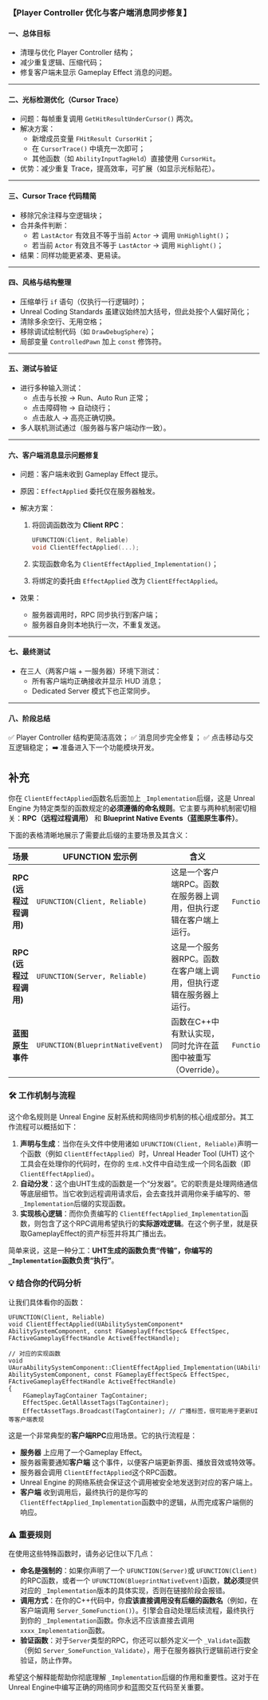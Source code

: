 ### 【Player Controller 优化与客户端消息同步修复】

#### 一、总体目标

- 清理与优化 Player Controller 结构；
- 减少重复逻辑、压缩代码；
- 修复客户端未显示 Gameplay Effect 消息的问题。

------

#### 二、光标检测优化（Cursor Trace）

- 问题：每帧重复调用 `GetHitResultUnderCursor()` 两次。
- 解决方案：
  - 新增成员变量 `FHitResult CursorHit`；
  - 在 `CursorTrace()` 中填充一次即可；
  - 其他函数（如 `AbilityInputTagHeld`）直接使用 `CursorHit`。
- 优势：减少重复 Trace，提高效率，可扩展（如显示光标贴花）。

------

#### 三、Cursor Trace 代码精简

- 移除冗余注释与空逻辑块；
- 合并条件判断：
  - 若 `LastActor` 有效且不等于当前 `Actor` → 调用 `UnHighlight()`；
  - 若当前 `Actor` 有效且不等于 `LastActor` → 调用 `Highlight()`；
- 结果：同样功能更紧凑、更易读。

------

#### 四、风格与结构整理

- 压缩单行 `if` 语句（仅执行一行逻辑时）；
- Unreal Coding Standards 虽建议始终加大括号，但此处按个人偏好简化；
- 清除多余空行、无用空格；
- 移除调试绘制代码（如 `DrawDebugSphere`）；
- 局部变量 `ControlledPawn` 加上 `const` 修饰符。

------

#### 五、测试与验证

- 进行多种输入测试：
  - 点击与长按 → Run、Auto Run 正常；
  - 点击障碍物 → 自动绕行；
  - 点击敌人 → 高亮正确切换。
- 多人联机测试通过（服务器与客户端动作一致）。

------

#### 六、客户端消息显示问题修复

- 问题：客户端未收到 Gameplay Effect 提示。

- 原因：`EffectApplied` 委托仅在服务器触发。

- 解决方案：

  1. 将回调函数改为 **Client RPC**：

     ```cpp
     UFUNCTION(Client, Reliable)
     void ClientEffectApplied(...);
     ```

  2. 实现函数命名为 `ClientEffectApplied_Implementation()`；

  3. 将绑定的委托由 `EffectApplied` 改为 `ClientEffectApplied`。

- 效果：

  - 服务器调用时，RPC 同步执行到客户端；
  - 服务器自身则本地执行一次，不重复发送。

------

#### 七、最终测试

- 在三人（两客户端 + 一服务器）环境下测试：
  - 所有客户端均正确接收并显示 HUD 消息；
  - Dedicated Server 模式下也正常同步。

------

#### 八、阶段总结

✅ Player Controller 结构更简洁高效；
 ✅ 消息同步完全修复；
 ✅ 点击移动与交互逻辑稳定；
 ➡️ 准备进入下一个功能模块开发。



## 补充

你在 `ClientEffectApplied`函数名后面加上 `_Implementation`后缀，这是 Unreal Engine 为特定类型的函数规定的**必须遵循的命名规则**。它主要与两种机制密切相关：**RPC（远程过程调用）** 和 **Blueprint Native Events（蓝图原生事件）**。

下面的表格清晰地展示了需要此后缀的主要场景及其含义：

| 场景                   | UFUNCTION 宏示例                  | 含义                                                         | 实现函数命名                  |
| ---------------------- | --------------------------------- | ------------------------------------------------------------ | ----------------------------- |
| **RPC (远程过程调用)** | `UFUNCTION(Client, Reliable)`     | 这是一个客户端RPC。函数在服务器上调用，但执行逻辑在客户端上运行。 | `FunctionName_Implementation` |
| **RPC (远程过程调用)** | `UFUNCTION(Server, Reliable)`     | 这是一个服务器RPC。函数在客户端上调用，但执行逻辑在服务器上运行。 | `FunctionName_Implementation` |
| **蓝图原生事件**       | `UFUNCTION(BlueprintNativeEvent)` | 函数在C++中有默认实现，同时允许在蓝图中被重写（Override）。  | `FunctionName_Implementation` |

### 🛠️ 工作机制与流程

这个命名规则是 Unreal Engine 反射系统和网络同步机制的核心组成部分。其工作流程可以概括如下：

1. **声明与生成**：当你在头文件中使用诸如 `UFUNCTION(Client, Reliable)`声明一个函数（例如 `ClientEffectApplied`）时，Unreal Header Tool (UHT) 这个工具会在处理你的代码时，在你的 `生成.h`文件中自动生成一个同名函数（即 `ClientEffectApplied`）。
2. **自动分发**：这个由UHT生成的函数是一个“分发器”。它的职责是处理网络通信等底层细节。当它收到远程调用请求后，会去查找并调用你亲手编写的、带 `_Implementation`后缀的实现函数。
3. **实现核心逻辑**：而你负责编写的 `ClientEffectApplied_Implementation`函数，则包含了这个RPC调用希望执行的**实际游戏逻辑**。在这个例子里，就是获取GameplayEffect的资产标签并将其广播出去。

简单来说，这是一种分工：**UHT生成的函数负责“传输”，你编写的 `_Implementation`函数负责“执行”**。

### 💡 结合你的代码分析

让我们具体看你的函数：

```
UFUNCTION(Client, Reliable)
void ClientEffectApplied(UAbilitySystemComponent* AbilitySystemComponent, const FGameplayEffectSpec& EffectSpec, FActiveGameplayEffectHandle ActiveEffectHandle);

// 对应的实现函数
void UAuraAbilitySystemComponent::ClientEffectApplied_Implementation(UAbilitySystemComponent* AbilitySystemComponent, const FGameplayEffectSpec& EffectSpec, FActiveGameplayEffectHandle ActiveEffectHandle)
{
    FGameplayTagContainer TagContainer;
    EffectSpec.GetAllAssetTags(TagContainer);
    EffectAssetTags.Broadcast(TagContainer); // 广播标签，很可能用于更新UI等客户端表现
```

这是一个非常典型的**客户端RPC**应用场景。它的执行流程是：

- **服务器** 上应用了一个Gameplay Effect。
- 服务器需要通知**客户端** 这个事件，以便客户端更新界面、播放音效或特效等。
- 服务器会调用 `ClientEffectApplied`这个RPC函数。
- Unreal Engine 的网络系统会保证这个调用被安全地发送到对应的客户端上。
- **客户端** 收到调用后，最终执行的是你写的 `ClientEffectApplied_Implementation`函数中的逻辑，从而完成客户端侧的响应。

### ⚠️ 重要规则

在使用这些特殊函数时，请务必记住以下几点：

- **命名是强制的**：如果你声明了一个 `UFUNCTION(Server)`或 `UFUNCTION(Client)`的RPC函数，或者一个 `UFUNCTION(BlueprintNativeEvent)`函数，**就必须**提供对应的 `_Implementation`版本的具体实现，否则在链接阶段会报错。
- **调用方式**：在你的C++代码中，你**应该直接调用没有后缀的函数名**（例如，在客户端调用 `Server_SomeFunction()`）。引擎会自动处理后续流程，最终执行到你的 `_Implementation`函数。你永远不应该直接去调用 `xxxx_Implementation`函数。
- **验证函数**：对于`Server`类型的RPC，你还可以额外定义一个 `_Validate`函数（例如 `Server_SomeFunction_Validate`），用于在服务器执行逻辑前进行安全验证，防止作弊。

希望这个解释能帮助你彻底理解 `_Implementation`后缀的作用和重要性。这对于在Unreal Engine中编写正确的网络同步和蓝图交互代码至关重要。